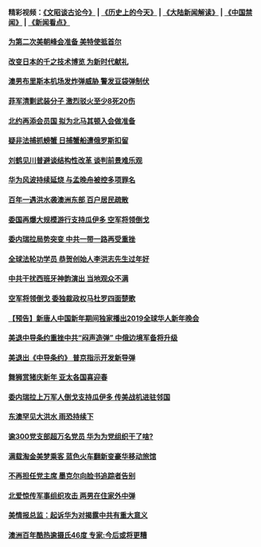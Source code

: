 #### 精彩视频：[《文昭谈古论今》](http://45.32.25.56/wenzhao) | [《历史上的今天》](http://45.32.25.56/today-in-history) | [《大陆新闻解读》](http://45.32.25.56/ntdtv-comedy) | [《中国禁闻》](http://45.32.25.56/ntdtv-news) | [《新闻看点》](http://45.32.25.56/news-insight) 

 #### [为第二次美朝峰会准备 美特使抵首尔](../pages/prog202/a102503860.md?t=02050931?t=02050631?t=02050331?t=02050031?t=02042131?t=02041831?t=02041531?t=02041231?t=02040931?t=02040631?t=02040331?t=02040031?t=02032131?t=02031831?t=02031639) 

#### [改变日本的千之技术博览 为新时代献礼](../pages/prog202/a102503839.md?t=02050931?t=02050631?t=02050331?t=02050031?t=02042131?t=02041831?t=02041531?t=02041231?t=02040931?t=02040631?t=02040331?t=02040031?t=02032131?t=02031831?t=02031639) 

#### [澳男布里斯本机场发炸弹威胁 警发豆袋弹制伏](../pages/prog202/a102503790.md?t=02050931?t=02050631?t=02050331?t=02050031?t=02042131?t=02041831?t=02041531?t=02041231?t=02040931?t=02040631?t=02040331?t=02040031?t=02032131?t=02031831?t=02031639) 

#### [菲军清剿武装分子 激烈驳火至少8死20伤](../pages/prog202/a102503665.md?t=02050931?t=02050631?t=02050331?t=02050031?t=02042131?t=02041831?t=02041531?t=02041231?t=02040931?t=02040631?t=02040331?t=02040031?t=02032131?t=02031831?t=02031639) 

#### [北约再添会员国 拟为北马其顿入会做准备](../pages/prog202/a102503605.md?t=02050931?t=02050631?t=02050331?t=02050031?t=02042131?t=02041831?t=02041531?t=02041231?t=02040931?t=02040631?t=02040331?t=02040031?t=02032131?t=02031831?t=02031639) 

#### [疑非法捕抓螃蟹 日捕蟹船遭俄罗斯扣留](../pages/prog202/a102503582.md?t=02050931?t=02050631?t=02050331?t=02050031?t=02042131?t=02041831?t=02041531?t=02041231?t=02040931?t=02040631?t=02040331?t=02040031?t=02032131?t=02031831?t=02031639) 

#### [刘鹤见川普避谈结构性改革 谈判前景难乐观](../pages/prog202/a102503544.md?t=02050931?t=02050631?t=02050331?t=02050031?t=02042131?t=02041831?t=02041531?t=02041231?t=02040931?t=02040631?t=02040331?t=02040031?t=02032131?t=02031831?t=02031639) 

#### [华为风波持续延烧 与孟晚舟被控多项罪名](../pages/prog202/a102503538.md?t=02050931?t=02050631?t=02050331?t=02050031?t=02042131?t=02041831?t=02041531?t=02041231?t=02040931?t=02040631?t=02040331?t=02040031?t=02032131?t=02031831?t=02031639) 

#### [百年一遇洪水袭澳洲东部 百户居民疏散](../pages/prog202/a102503316.md?t=02050931?t=02050631?t=02050331?t=02050031?t=02042131?t=02041831?t=02041531?t=02041231?t=02040931?t=02040631?t=02040331?t=02040031?t=02032131?t=02031831?t=02031639) 

#### [委国再爆大规模游行支持瓜伊多 空军将领倒戈](../pages/prog202/a102503424.md?t=02050931?t=02050631?t=02050331?t=02050031?t=02042131?t=02041831?t=02041531?t=02041231?t=02040931?t=02040631?t=02040331?t=02040031?t=02032131?t=02031831?t=02031639) 

#### [委内瑞拉局势突变 中共一带一路再受重挫](../pages/prog202/a102503421.md?t=02050931?t=02050631?t=02050331?t=02050031?t=02042131?t=02041831?t=02041531?t=02041231?t=02040931?t=02040631?t=02040331?t=02040031?t=02032131?t=02031831?t=02031639) 


#### [全球法轮功学员 恭贺创始人李洪志先生过年好](../pages/prog202/a102503462.md?t=02050931?t=02050631?t=02050331?t=02050031?t=02042131?t=02041831?t=02041531?t=02041231?t=02040931?t=02040631?t=02040331?t=02040031?t=02032131?t=02031831?t=02031639) 

#### [中共干扰西班牙神韵演出 当地观众不满](../pages/prog202/a102503451.md?t=02050931?t=02050631?t=02050331?t=02050031?t=02042131?t=02041831?t=02041531?t=02041231?t=02040931?t=02040631?t=02040331?t=02040031?t=02032131?t=02031831?t=02031639) 

#### [空军将领倒戈 委独裁政权马杜罗四面楚歌](../pages/prog202/a102503442.md?t=02050931?t=02050631?t=02050331?t=02050031?t=02042131?t=02041831?t=02041531?t=02041231?t=02040931?t=02040631?t=02040331?t=02040031?t=02032131?t=02031831?t=02031639) 

#### [【预告】新唐人中国新年期间独家播出2019全球华人新年晚会](../pages/prog202/a102501732.md?t=02050931?t=02050631?t=02050331?t=02050031?t=02042131?t=02041831?t=02041531?t=02041231?t=02040931?t=02040631?t=02040331?t=02040031?t=02032131?t=02031831?t=02031639) 

#### [美退中导条约重挫中共“闷声造弹” 中俄边境军备将升级](../pages/prog202/a102503354.md?t=02050931?t=02050631?t=02050331?t=02050031?t=02042131?t=02041831?t=02041531?t=02041231?t=02040931?t=02040631?t=02040331?t=02040031?t=02032131?t=02031831?t=02031639) 


#### [美退出《中导条约》 普京指示开发新导弹](../pages/prog202/a102503308.md?t=02050931?t=02050631?t=02050331?t=02050031?t=02042131?t=02041831?t=02041531?t=02041231?t=02040931?t=02040631?t=02040331?t=02040031?t=02032131?t=02031831?t=02031639) 

#### [舞狮赏猪庆新年 亚太各国喜迎春](../pages/prog202/a102503320.md?t=02050931?t=02050631?t=02050331?t=02050031?t=02042131?t=02041831?t=02041531?t=02041231?t=02040931?t=02040631?t=02040331?t=02040031?t=02032131?t=02031831?t=02031639) 

#### [委内瑞拉上万军人倒戈支持瓜伊多 传美战机进驻邻国](../pages/prog202/a102502457.md?t=02050931?t=02050631?t=02050331?t=02050031?t=02042131?t=02041831?t=02041531?t=02041231?t=02040931?t=02040631?t=02040331?t=02040031?t=02032131?t=02031831?t=02031639) 

#### [东澳罕见大洪水 雨恐持续下](../pages/prog202/a102503259.md?t=02050931?t=02050631?t=02050331?t=02050031?t=02042131?t=02041831?t=02041531?t=02041231?t=02040931?t=02040631?t=02040331?t=02040031?t=02032131?t=02031831?t=02031639) 

#### [逾300党支部超万名党员 华为为党组织干了啥?](../pages/prog202/a102503232.md?t=02050931?t=02050631?t=02050331?t=02050031?t=02042131?t=02041831?t=02041531?t=02041231?t=02040931?t=02040631?t=02040331?t=02040031?t=02032131?t=02031831?t=02031639) 

#### [满载淘金美梦乘客 蓝色火车翻新变豪华移动旅馆](../pages/prog202/a102503113.md?t=02050931?t=02050631?t=02050331?t=02050031?t=02042131?t=02041831?t=02041531?t=02041231?t=02040931?t=02040631?t=02040331?t=02040031?t=02032131?t=02031831?t=02031639) 

#### [不再担任党主席 墨克尔向脸书追踪者告别](../pages/prog202/a102502817.md?t=02050931?t=02050631?t=02050331?t=02050031?t=02042131?t=02041831?t=02041531?t=02041231?t=02040931?t=02040631?t=02040331?t=02040031?t=02032131?t=02031831?t=02031639) 



#### [北爱惊传军事组织攻击 两男在住家外中弹](../pages/prog202/a102502810.md?t=02050931?t=02050631?t=02050331?t=02050031?t=02042131?t=02041831?t=02041531?t=02041231?t=02040931?t=02040631?t=02040331?t=02040031?t=02032131?t=02031831?t=02031639) 

#### [美情报总监：起诉华为对揭露中共有重大意义](../pages/prog202/a102502775.md?t=02050931?t=02050631?t=02050331?t=02050031?t=02042131?t=02041831?t=02041531?t=02041231?t=02040931?t=02040631?t=02040331?t=02040031?t=02032131?t=02031831?t=02031639) 

#### [澳洲百年酷热逾摄氏46度 专家:今后或将更糟](../pages/prog202/a102502399.md?t=02050931?t=02050631?t=02050331?t=02050031?t=02042131?t=02041831?t=02041531?t=02041231?t=02040931?t=02040631?t=02040331?t=02040031?t=02032131?t=02031831?t=02031639) 


